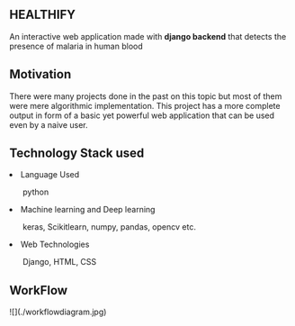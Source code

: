 <h2>HEALTHIFY</h2>
<p>An interactive web application made with <b>django backend</b> that detects the presence of malaria in human blood</p>

<h2>Motivation</h2>
<p>There were many projects done in the past on this topic but most of them were mere algorithmic implementation. This project
has a more complete output in form of a basic yet powerful web application that can be used even by a naive user.</p>

<h2>Technology Stack used </h2>
<li>Language Used </li><ul>python</ul>
<li>
    Machine learning and Deep learning</li>
    <ul>keras, Scikitlearn, numpy, pandas, opencv etc.</ul>
</ul>
<li> Web Technologies
   </li><ul>Django, HTML, CSS </ul>
   
<h2> WorkFlow </h2>
![](./workflowdiagram.jpg)
